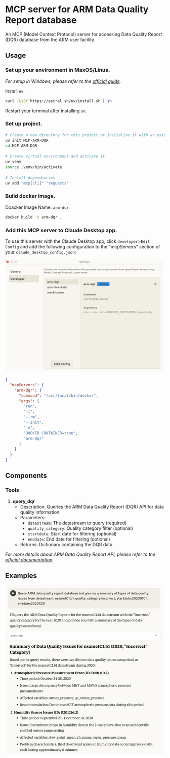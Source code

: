 # MCP server for ARM Data Quality Report database
An MCP (Model Context Protocol) server for accessing Data Quality Report (DQR) database from the ARM user facility.


## Usage

### Set up your environment in MaxOS/Linus.

_For setup in Windows, please refer to the [official guide](https://modelcontextprotocol.io/quickstart/server)._

Install `uv`.

```bash
curl -LsSf https://astral.sh/uv/install.sh | sh
```
Restart your terminal after installing `uv`.

### Set up project.
```bash
# Create a new directory for this project or initialize it with an existing folder
uv init MCP-ARM-DQR
cd MCP-ARM-DQR

# Create virtual environment and activate it
uv venv
source .venv/bin/activate

# Install dependencies
uv add "mcp[cli]" "requests"

```

### Build docker image.
Doacker Image Name: `arm-dqr`
```bash
docker build -t arm-dqr .
```

### Add this MCP server to Claude Desktop app.
To use this server with the Claude Desktop app, click `developer`>`Edit Config` and add the following configuration to the "mcpServers" section of your `claude_desktop_config.json`:

<img src="./images/claude-desktop-arm-dqr.jpeg" alt="MCP server on Claude Desktop" width="500"/>

```json
{
  "mcpServers": {
    "arm-dqr": {
      "command": "/usr/local/bin/docker",
      "args": [
        "run",
        "-i",
        "--rm",
        "--init",
        "-e",
        "DOCKER_CONTAINER=true",
        "arm-dqr"
      ]
    }
  }
}
```

## Components

### Tools

1. **query_dqr**
   - Description: Queries the ARM Data Quality Report (DQR) API for data quality information
   - Parameters:
     - `datastream`: The datastream to query (required)
     - `quality_category`: Quality category filter (optional)
     - `startdate`: Start date for filtering (optional)
     - `enddate`: End date for filtering (optional)
   - Returns: Dictionary containing the DQR data

_For more details about ARM Data Quality Report API, please refer to the [official documentation](https://dqr-web-service.svcs.arm.gov/docs)._

## Examples
<img src="./images/example-query-dqr.jpeg" alt="MCP ARM Live Data" width="500"/>

